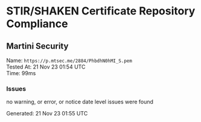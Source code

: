 # STIR/SHAKEN Certificate Repository Compliance

## Martini Security

Name: `https://p.mtsec.me/2884/PhbdhN0hMI_S.pem`\
Tested At: 21 Nov 23 01:54 UTC\
Time: 99ms

### Issues

no warning, or error, or notice date level issues were found

Generated: 21 Nov 23 01:55 UTC